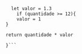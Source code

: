 ```function calculaPrecoTotal(quantidade) {
  let valor = 1.3
    if (quantidade >= 12){
    valor = 1
}

return quantidade * valor

}```